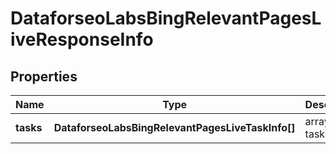 # DataforseoLabsBingRelevantPagesLiveResponseInfo

## Properties

| Name | Type | Description | Notes |
|------------ | ------------- | ------------- | -------------|
**tasks** | **DataforseoLabsBingRelevantPagesLiveTaskInfo[]** | array of tasks |[optional]|